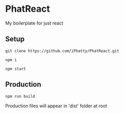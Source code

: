 # PhatReact
My boilerplate for just react

## Setup

```
git clone https://github.com/iPhatty/PhatReact.git

npm i

npm start
```

## Production
```
npm run build
```
Production files will appear in 'dist' folder at root
